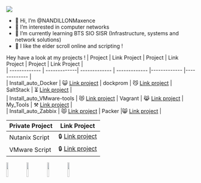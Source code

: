 <img src=https://user-images.githubusercontent.com/74038190/240304586-d48893bd-0757-481c-8d7e-ba3e163feae7.png />

- 👋 Hi, I’m @NANDILLONMaxence
- 👀 I’m interested in computer networks
- 🌱 I’m currently learning BTS SIO SISR (Infrastructure, systems and network solutions)
- 💞️ I like the elder scroll online and scripting !


Hey have a look at my projects !
| Project | Link Project | Project | Link Project | Project | Link Project |                                                                                                  
| ------------- | -------------| ------------- | ------------- |------------- |------------- |               
| Install_auto_Docker | :smiley_cat: [Link project](https://github.com/NANDILLONMaxence/Install_auto_Docker) | dockprom | 😼 [Link project](https://github.com/NANDILLONMaxence/dockprom) | SaltStack | ⏳ [Link project](https://github.com/NANDILLONMaxence/SaltStacks) |                                  
| Install_auto_VMware-tools      | :heart_eyes_cat: [Link project](https://github.com/NANDILLONMaxence/Install_auto_VMware-tools) | Vagrant  | 😹 [Link project](https://github.com/NANDILLONMaxence/Vagrant) | My_Tools | :hammer_and_pick: [Link project](https://github.com/NANDILLONMaxence/My_Tools) |  
| Install_auto_Zabbix | 😾 [Link project](https://github.com/NANDILLONMaxence/Install_auto_Zabbix) | Packer |😸 [Link project](https://github.com/NANDILLONMaxence/Packer) |

| Private Project | Link Project |                                                                                               
| ------------- | --------------------------------------------------------------------------------------------------------------- |
| Nutanix Script |🔒 [Link project](https://github.com/NANDILLONMaxence/Nutanix) |
| VMware Script |🔒 [Link project](https://github.com/NANDILLONMaxence/VMware) |

<img src="https://media.tenor.com/KdkhCJ65m0sAAAAi/peach-goma-peach-and-goma.gif" width="10%" /> <img src=https://user-images.githubusercontent.com/74038190/216655810-e2e89b30-25a2-479a-a20f-c4bde3634607.gif width="10%" /> <img src=https://user-images.githubusercontent.com/74038190/216655848-cf4d7bed-52aa-4740-8c67-1832472051ec.gif width="10%" /> <img src=https://user-images.githubusercontent.com/74038190/216655840-d7262fea-0313-4161-9c45-f69077ea6a2f.gif width="10%" />

